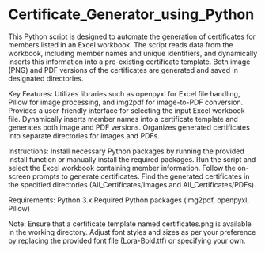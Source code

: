# Certificate_Generator_using_Python

This Python script is designed to automate the generation of certificates for members listed in an Excel workbook. The script reads data from the workbook, including member names and unique identifiers, and dynamically inserts this information into a pre-existing certificate template. Both image (PNG) and PDF versions of the certificates are generated and saved in designated directories.

Key Features:
Utilizes libraries such as openpyxl for Excel file handling, Pillow for image processing, and img2pdf for image-to-PDF conversion.
Provides a user-friendly interface for selecting the input Excel workbook file.
Dynamically inserts member names into a certificate template and generates both image and PDF versions.
Organizes generated certificates into separate directories for images and PDFs.

Instructions:
Install necessary Python packages by running the provided install function or manually install the required packages.
Run the script and select the Excel workbook containing member information.
Follow the on-screen prompts to generate certificates.
Find the generated certificates in the specified directories (All_Certificates/Images and All_Certificates/PDFs).

Requirements:
Python 3.x
Required Python packages (img2pdf, openpyxl, Pillow)

Note:
Ensure that a certificate template named certificates.png is available in the working directory.
Adjust font styles and sizes as per your preference by replacing the provided font file (Lora-Bold.ttf) or specifying your own.
